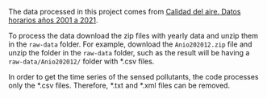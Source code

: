 

The data processed in this project comes from [Calidad del aire. Datos horarios años 2001 a 2021](https://datos.madrid.es/portal/site/egob/menuitem.c05c1f754a33a9fbe4b2e4b284f1a5a0/?vgnextoid=f3c0f7d512273410VgnVCM2000000c205a0aRCRD&vgnextchannel=374512b9ace9f310VgnVCM100000171f5a0aRCRD&vgnextfmt=default).

To process the data download the zip files with yearly data and unzip them in the `raw-data` folder. 
For example, download the `Anio202012.zip` file and unzip the folder in the `raw-data` folder, such as the result will be having a `raw-data/Anio202012/` folder with *.csv files.

In order to get the time series of the sensed pollutants, the code processes only the *.csv files. Therefore, *.txt and *.xml files can be removed.
  


